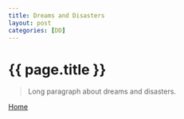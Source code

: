 ```yaml
---
title: Dreams and Disasters
layout: post
categories: [DD]
---
```


# {{ page.title }}


>Long paragraph about dreams and disasters.

[Home](/{{site.baseurl}})
